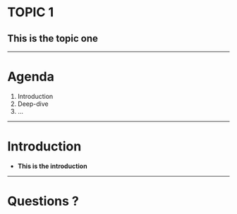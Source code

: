 # TOPIC 1
## This is the topic one

---

# Agenda

1. Introduction
2. Deep-dive
3. ...

---

# Introduction

* **This is the introduction**

---

# Questions ?

